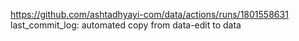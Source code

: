 https://github.com/ashtadhyayi-com/data/actions/runs/1801558631
last_commit_log: automated copy from data-edit to data
